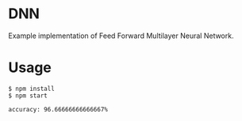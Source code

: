 # DNN

Example implementation of Feed Forward Multilayer Neural Network.

# Usage

```
$ npm install
$ npm start

accuracy: 96.66666666666667%
```

